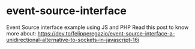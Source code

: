 # event-source-interface
Event Source interface example using JS and PHP
Read this post to know more about:
https://dev.to/felipperegazio/event-source-interface-a-unidirectional-alternative-to-sockets-in-javascript-16i
